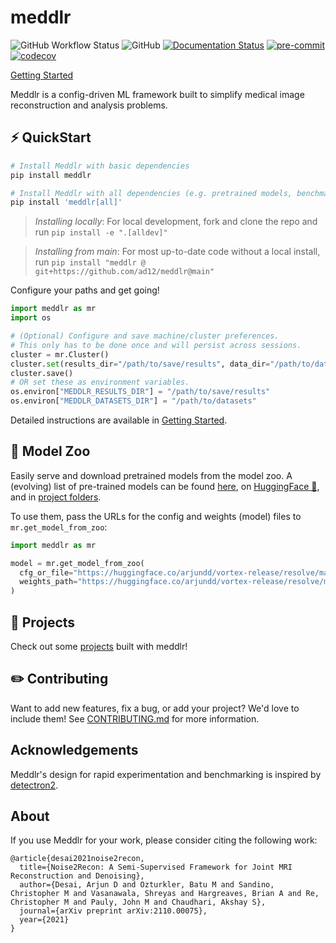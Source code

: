# meddlr
![GitHub Workflow Status](https://img.shields.io/github/workflow/status/ad12/meddlr/CI)
![GitHub](https://img.shields.io/github/license/ad12/meddlr)
[![Documentation Status](https://readthedocs.org/projects/meddlr/badge/?version=latest)](https://meddlr.readthedocs.io/en/latest/?badge=latest)
[![pre-commit](https://img.shields.io/badge/pre--commit-enabled-brightgreen?logo=pre-commit&logoColor=white)](https://github.com/pre-commit/pre-commit)
[![codecov](https://codecov.io/gh/ad12/meddlr/branch/main/graph/badge.svg?token=U6H83UCGFU)](https://codecov.io/gh/ad12/meddlr)

[Getting Started](GETTING_STARTED.md)

Meddlr is a config-driven ML framework built to simplify medical image reconstruction and analysis problems.

## ⚡ QuickStart
```bash
# Install Meddlr with basic dependencies
pip install meddlr

# Install Meddlr with all dependencies (e.g. pretrained models, benchmarking)
pip install 'meddlr[all]'
```

> _Installing locally_: For local development, fork and clone the repo and run `pip install -e ".[alldev]"`

> _Installing from main_: For most up-to-date code without a local install, run `pip install "meddlr @ git+https://github.com/ad12/meddlr@main"`

Configure your paths and get going!
```python
import meddlr as mr
import os

# (Optional) Configure and save machine/cluster preferences.
# This only has to be done once and will persist across sessions.
cluster = mr.Cluster()
cluster.set(results_dir="/path/to/save/results", data_dir="/path/to/datasets")
cluster.save()
# OR set these as environment variables.
os.environ["MEDDLR_RESULTS_DIR"] = "/path/to/save/results"
os.environ["MEDDLR_DATASETS_DIR"] = "/path/to/datasets"
```

Detailed instructions are available in [Getting Started](GETTING_STARTED.md).

## 🐘 Model Zoo
Easily serve and download pretrained models from the model zoo. A (evolving) list of pre-trained models can be found [here](MODEL_ZOO.md), on [HuggingFace 🤗](https://huggingface.co/arjundd), and in [project folders](projects).

To use them, pass the URLs for the config and weights (model) files to `mr.get_model_from_zoo`:

```python
import meddlr as mr

model = mr.get_model_from_zoo(
  cfg_or_file="https://huggingface.co/arjundd/vortex-release/resolve/main/mridata_knee_3dfse/Supervised/config.yaml",
  weights_path="https://huggingface.co/arjundd/vortex-release/resolve/main/mridata_knee_3dfse/Supervised/model.ckpt",
)
```

## 📓 Projects
Check out some [projects](projects) built with meddlr!

## ✏️ Contributing
Want to  add new features, fix a bug, or add your project? We'd love to include them! See [CONTRIBUTING.md](CONTRIBUTING.md) for more information.

## Acknowledgements
Meddlr's design for rapid experimentation and benchmarking is inspired by [detectron2](https://github.com/facebookresearch/detectron2).

## About
If you use Meddlr for your work, please consider citing the following work:

```
@article{desai2021noise2recon,
  title={Noise2Recon: A Semi-Supervised Framework for Joint MRI Reconstruction and Denoising},
  author={Desai, Arjun D and Ozturkler, Batu M and Sandino, Christopher M and Vasanawala, Shreyas and Hargreaves, Brian A and Re, Christopher M and Pauly, John M and Chaudhari, Akshay S},
  journal={arXiv preprint arXiv:2110.00075},
  year={2021}
}
```
